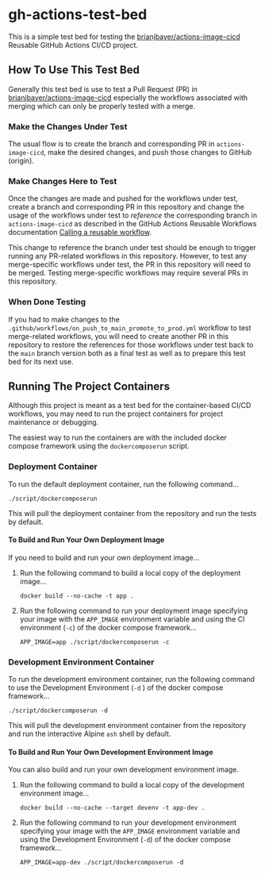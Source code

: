 # gh-actions-test-bed

This is a simple test bed for testing the
[brianjbayer/actions-image-cicd](https://github.com/brianjbayer/actions-image-cicd)
Reusable GitHub Actions CI/CD project.

## How To Use This Test Bed
Generally this test bed is use to test a Pull Request (PR) in
[brianjbayer/actions-image-cicd](https://github.com/brianjbayer/actions-image-cicd)
especially the workflows associated with merging which can only be
properly tested with a merge.

### Make the Changes Under Test
The usual flow is to create the branch and corresponding PR in
`actions-image-cicd`, make the desired changes, and push those
changes to GitHub (origin).

### Make Changes Here to Test
Once the changes are made and pushed for the workflows under test,
create a branch and corresponding PR in this repository and change
the usage of the workflows under test to *reference* the corresponding
branch in `actions-image-cicd` as described in the GitHub Actions
Reusable Workflows documentation
[Calling a reusable workflow](https://docs.github.com/en/actions/using-workflows/reusing-workflows#calling-a-reusable-workflow).

This change to reference the branch under test should be enough to
trigger running any PR-related workflows in this repository.  However,
to test any merge-specific workflows under test, the PR in this
repository will need to be merged.  Testing merge-specific workflows
may require several PRs in this repository.

### When Done Testing
If you had to make changes to the
`.github/workflows/on_push_to_main_promote_to_prod.yml` workflow
to test merge-related workflows, you will need to create another
PR in this repository to restore the references for those workflows
under test back to the `main` branch version both as a final test
as well as to prepare this test bed for its next use.

## Running The Project Containers
Although this project is meant as a test bed for the
container-based CI/CD workflows, you may need to run
the project containers for project maintenance or
debugging.

The easiest way to run the containers are with the
included docker compose framework using the
`dockercomposerun` script.

### Deployment Container
To run the default deployment container, run the following command...
```
./script/dockercomposerun
```

This will pull the deployment container from the repository and run the
tests by default.

#### To Build and Run Your Own Deployment Image
If you need to build and run your own deployment image...
1. Run the following command to build a local copy of the deployment
   image...
   ```
   docker build --no-cache -t app .
   ```

2. Run the following command to run your deployment image specifying
   your image with the `APP_IMAGE` environment variable and using
   the CI environment (`-c`) of the docker compose framework...
   ```
   APP_IMAGE=app ./script/dockercomposerun -c
   ```


### Development Environment Container
To run the development environment container, run the following command
to use the Development Environment (`-d` ) of the docker compose
framework...
```
./script/dockercomposerun -d
```

This will pull the development environment container from the repository
and run the interactive Alpine `ash` shell by default.

#### To Build and Run Your Own Development Environment Image
You can also build and run your own development environment image.

1. Run the following command to build a local copy of the development
   environment image...
   ```
   docker build --no-cache --target devenv -t app-dev .
   ```

2. Run the following command to run your development environment
   specifying your image with the `APP_IMAGE` environment variable
   and using the Development Environment (`-d`) of the docker compose
   framework...
   ```
   APP_IMAGE=app-dev ./script/dockercomposerun -d
   ```
